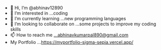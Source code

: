 - 👋 Hi, I’m @abhinav12890
- 👀 I’m interested in ...coding
- 🌱 I’m currently learning ...new programming languages
- 💞️ I’m looking to collaborate on ...some projects to improve my coding skills
- 📫 How to reach me ...abhinavkumarpal890@gmail.com
- My Portfolio ...https://myportfolio-sigma-sepia.vercel.app/

<!---
abhinav12890/abhinav12890 is a ✨ special ✨ repository because its `README.md` (this file) appears on your GitHub profile.
You can click the Preview link to take a look at your changes.
--->
